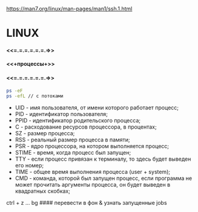 https://man7.org/linux/man-pages/man1/ssh.1.html

# LINUX

####    <<=.=.=.=.=.=.=>>
####    <<+процессы+>>
####    <<=.=.=.=.=.=.=>>

```bash
ps -eF
ps -efL // с потоками
```

- UID - имя пользователя, от имени которого работает процесс;
- PID - идентификатор пользователя;
- PPID - идентификатор родительского процесса;
- C - расходование ресурсов процессора, в процентах;
- SZ - размер процесса;
- RSS - реальный размер процесса в памяти;
- PSR - ядро процессора, на котором выполняется процесс;
- STIME - время, когда процесс был запущен;
- TTY - если процесс привязан к терминалу, то здесь будет выведен его номер;
- TIME - общее время выполнения процесса (user + system);
- CMD - команда, которой был запущен процесс, если программа не может прочитать аргументы процесса, он будет выведен в квадратных скобках;

ctrl + z ... bg #### перевести в фон & узнать запущенные jobs
